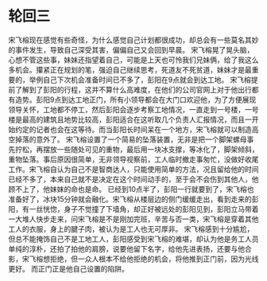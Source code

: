 ﻿# 轮回三
宋飞榕现在感觉有些奇怪，为什么感觉自己计划都很成功，却总会有一些莫名其妙的事件发生，导致自己深受其害，偏偏自己又会回到早晨。
宋飞榕晃了晃头脑，心想不管这些事，妹妹还指望着自己，可能是上天也可怜我们兄妹俩，给了我这么多机会。攥紧正在规划的笔，强迫自己继续思考，死道友不死贫道，妹妹才是最重要的，举例自己下次机会准备时间已不多了，彭阳在9点就会到达工地。
宋飞榕提前了解到了彭阳的行程，这并不算什么高难度，在他们的公司官网上对于他出行都有造势。彭阳9点到达工地正门，所有小领导都会在大门口欢迎他，为了方便展现领导关怀，工地都不停工，然后彭阳会逐步考察工地情况，一直走到一号楼，一号楼是最高的建筑且地势比较高，彭阳适合在这听取几个负责人汇报情况，而且一开始约定的记者也会在这等待。而当彭阳长时间呆在一个地方，宋飞榕就可以制造高空掉落的意外了。
宋飞榕设置了一个简易的坠落装置，无非是把一个脚架螺母事先拧松，再摆放一些随处可见的重物，最后用一块冰支撑，等冰化了，脚架倾斜，重物坠落。事后原因很简单，无非领导视察前，工人临时撤走事匆忙，没做好收尾工作。宋飞榕自认为自己不是智商达人，只能使用简单的方法，况且留给他的时间已经不多了，本来自己就不是决定在这个时间动手的，至于会不会伤到其他人，他顾不上了，他妹妹的命也是命。
已经到10点半了，彭阳一行就要到了，宋飞榕也准备好了，冰块15分钟就会融化。宋飞榕从楼层边的侧门缓缓走出，看到走来的彭阳，有一丝恍惚，身子不觉撞了下墙角，却正好被远处的彭阳见到，彭阳立马带着一大堆人快步走来，问宋飞榕是不是刚加完班，辛苦与否一类，宋飞榕是穿着其他工人的衣服，身上的腱子肉，被认为是工人也无可厚非。
宋飞榕感到十分尴尬，但总不能掩饰自己不是工地工人，彭阳感受到宋飞榕的难堪，却认为他是务工人员单纯的淳朴，还拍了拍他的肩膀，说要他留下名字，给他先进表扬，还要与他合影，宋飞榕想拒绝，但一众人根本不给他拒绝的机会，将他推到正门前，因为光线更好。
而正门正是他自己设置的陷阱。
